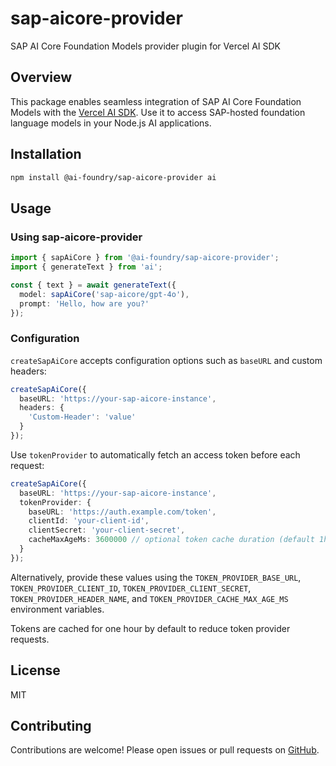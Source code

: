 # sap-aicore-provider

SAP AI Core Foundation Models provider plugin for Vercel AI SDK

## Overview

This package enables seamless integration of SAP AI Core Foundation Models with the [Vercel AI SDK](https://sdk.vercel.ai/). Use it to access SAP-hosted foundation language models in your Node.js AI applications.

## Installation

```sh
npm install @ai-foundry/sap-aicore-provider ai
```

## Usage

### Using sap-aicore-provider

```ts
import { sapAiCore } from '@ai-foundry/sap-aicore-provider';
import { generateText } from 'ai';

const { text } = await generateText({
  model: sapAiCore('sap-aicore/gpt-4o'),
  prompt: 'Hello, how are you?'
});
```

### Configuration

`createSapAiCore` accepts configuration options such as `baseURL` and custom headers:

```ts
createSapAiCore({
  baseURL: 'https://your-sap-aicore-instance',
  headers: {
    'Custom-Header': 'value'
  }
});
```

Use `tokenProvider` to automatically fetch an access token before each request:

```ts
createSapAiCore({
  baseURL: 'https://your-sap-aicore-instance',
  tokenProvider: {
    baseURL: 'https://auth.example.com/token',
    clientId: 'your-client-id',
    clientSecret: 'your-client-secret',
    cacheMaxAgeMs: 3600000 // optional token cache duration (default 1h)
  }
});
```

Alternatively, provide these values using the `TOKEN_PROVIDER_BASE_URL`,
`TOKEN_PROVIDER_CLIENT_ID`, `TOKEN_PROVIDER_CLIENT_SECRET`,
`TOKEN_PROVIDER_HEADER_NAME`, and `TOKEN_PROVIDER_CACHE_MAX_AGE_MS`
environment variables.

Tokens are cached for one hour by default to reduce token provider requests.

## License

MIT

## Contributing

Contributions are welcome! Please open issues or pull requests on [GitHub](https://github.com/adrianhdezm/sap-aicore-provider).

